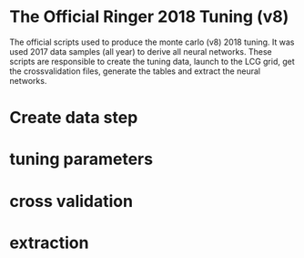 
# The Official Ringer 2018 Tuning (v8)

The official scripts used to produce the monte carlo (v8) 2018 tuning.
It was used 2017 data samples (all year) to derive all neural networks.
These scripts are responsible to create the tuning data, launch to the
LCG grid, get the crossvalidation files, generate the tables and extract
the neural networks.


# Create data step

# tuning parameters

# cross validation

# extraction


